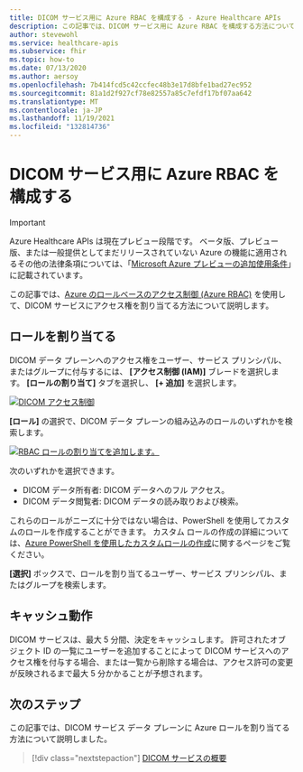 ```yaml
---
title: DICOM サービス用に Azure RBAC を構成する - Azure Healthcare APIs
description: この記事では、DICOM サービス用に Azure RBAC を構成する方法について説明します
author: stevewohl
ms.service: healthcare-apis
ms.subservice: fhir
ms.topic: how-to
ms.date: 07/13/2020
ms.author: aersoy
ms.openlocfilehash: 7b414fcd5c42ccfec48b3e17d8bfe1bad27ec952
ms.sourcegitcommit: 81a1d2f927cf78e82557a85c7efdf17bf07aa642
ms.translationtype: MT
ms.contentlocale: ja-JP
ms.lasthandoff: 11/19/2021
ms.locfileid: "132814736"
---
```

# <a name="configure-azure-rbac-for-the-dicom-service"></a>DICOM サービス用に Azure RBAC を構成する

> [!IMPORTANT]
> Azure Healthcare APIs は現在プレビュー段階です。 ベータ版、プレビュー版、または一般提供としてまだリリースされていない Azure の機能に適用されるその他の法律条項については、「[Microsoft Azure プレビューの追加使用条件](https://azure.microsoft.com/support/legal/preview-supplemental-terms/)」に記載されています。 

この記事では、[Azure のロールベースのアクセス制御 (Azure RBAC)](../../role-based-access-control/index.yml) を使用して、DICOM サービスにアクセス権を割り当てる方法について説明します。 

## <a name="assign-roles"></a>ロールを割り当てる

DICOM データ プレーンへのアクセス権をユーザー、サービス プリンシパル、またはグループに付与するには、 **[アクセス制御 (IAM)]** ブレードを選択します。 **[ロールの割り当て]** タブを選択し、 **[+ 追加]** を選択します。

[ ![DICOM アクセス制御](media/dicom-access-control.png) ](media/dicom-access-control.png#lightbox)


**[ロール]** の選択で、DICOM データ プレーンの組み込みのロールのいずれかを検索します。

[ ![RBAC ロールの割り当てを追加します。](media/rbac-add-role-assignment.png) ](media/rbac-add-role-assignment.png#lightbox)

次のいずれかを選択できます。

* DICOM データ所有者: DICOM データへのフル アクセス。
* DICOM データ閲覧者: DICOM データの読み取りおよび検索。

これらのロールがニーズに十分ではない場合は、PowerShell を使用してカスタムのロールを作成することができます。  カスタム ロールの作成の詳細については、[Azure PowerShell を使用したカスタムロールの作成](../../role-based-access-control/tutorial-custom-role-powershell.md)に関するページをご覧ください。

**[選択]** ボックスで、ロールを割り当てるユーザー、サービス プリンシパル、またはグループを検索します。

## <a name="caching-behavior"></a>キャッシュ動作

DICOM サービスは、最大 5 分間、決定をキャッシュします。 許可されたオブジェクト ID の一覧にユーザーを追加することによって DICOM サービスへのアクセス権を付与する場合、または一覧から削除する場合は、アクセス許可の変更が反映されるまで最大 5 分かかることが予想されます。

## <a name="next-steps"></a>次のステップ

この記事では、DICOM サービス データ プレーンに Azure ロールを割り当てる方法について説明しました。 
 
>[!div class="nextstepaction"]
>[DICOM サービスの概要](dicom-services-overview.md)
